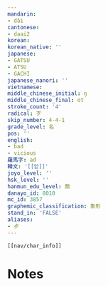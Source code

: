 ```yaml
---
mandarin:
- dǎi
cantonese:
- daai2
korean:
korean_native: ''
japanese:
- GATSU
- ATSU
- GACHI
japanese_nanori: ''
vietnamese:
middle_chinese_initial: ŋ
middle_chinese_final: ɑt
stroke_count: '4'
radical: 歹
skip_number: 4-4-1
grade_level: 名
pos: ''
english:
- bad
- vicious
羅馬字: ad
韓文: '[[앋]]'
joyo_level: ''
hsk_level: ''
hanmun_edu_level: 無
danayo_id: 8010
mc_id: 3857
graphemic_classification: 象形
stand_in: 'FALSE'
aliases:
- 歺
---
```

```meta-bind-embed
[[nav/char_info]]
```

# Notes
